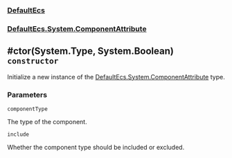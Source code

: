 ### [DefaultEcs](./DefaultEcs.md 'DefaultEcs')
### [DefaultEcs.System.ComponentAttribute](./DefaultEcs-System-ComponentAttribute.md 'DefaultEcs.System.ComponentAttribute')
## #ctor(System.Type, System.Boolean) `constructor`
Initialize a new instance of the [DefaultEcs.System.ComponentAttribute](./DefaultEcs-System-ComponentAttribute.md 'DefaultEcs.System.ComponentAttribute') type.
### Parameters

<a name='DefaultEcs-System-ComponentAttribute--ctor(System-Type-_System-Boolean)-componentType'></a>
`componentType`

The type of the component.

<a name='DefaultEcs-System-ComponentAttribute--ctor(System-Type-_System-Boolean)-include'></a>
`include`

Whether the component type should be included or excluded.
